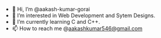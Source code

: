 - 👋 Hi, I’m @aakash-kumar-gorai
- 👀 I’m interested in Web Development and Sytem Designs.
- 🌱 I’m currently learning C and C++.
- 📫 How to reach me @aakashkumar546@gmail.com

<!---
aakash-kumar-gorai/aakash-kumar-gorai is a ✨ special ✨ repository because its `README.md` (this file) appears on your GitHub profile.
You can click the Preview link to take a look at your changes.
--->
